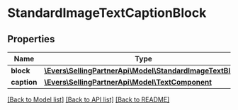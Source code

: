# StandardImageTextCaptionBlock

## Properties
Name | Type | Description | Notes
------------ | ------------- | ------------- | -------------
**block** | [**\Evers\SellingPartnerApi\Model\StandardImageTextBlock**](StandardImageTextBlock.md) |  | [optional] 
**caption** | [**\Evers\SellingPartnerApi\Model\TextComponent**](TextComponent.md) |  | [optional] 

[[Back to Model list]](../README.md#documentation-for-models) [[Back to API list]](../README.md#documentation-for-api-endpoints) [[Back to README]](../README.md)


